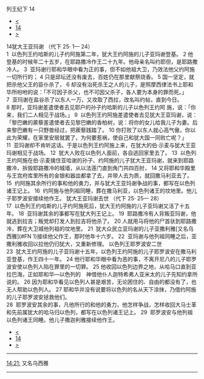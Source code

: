 ﻿





 列王纪下 14




* [<](bible/2KI13.md)
* [14](bible/2KI.md)
* [>](bible/2KI15.md)



 
14犹大王亚玛谢 （代下
25·
1—
24）  
1  以色列王约哈斯的儿子约阿施第二年，犹大王约阿施的儿子亚玛谢登基。 
2 他登基的时候年二十五岁，在耶路撒冷作王二十九年。他母亲名叫约耶但，是耶路撒冷人。 
3  亚玛谢行耶和华眼中看为正的事，但不如他祖大卫，乃效法他父约阿施一切所行的； 
4 只是邱坛还没有废去，百姓仍在那里献祭烧香。 
5 国一坚定，就把杀他父王的臣仆杀了， 
6 却没有治死杀王之人的儿子，是照摩西律法书上耶和华所吩咐的说：「不可因子杀父，也不可因父杀子，各人要为本身的罪而死。」  
7  亚玛谢在盐谷杀了以东人一万，又攻取了西拉，改名叫约帖，直到今日。  
8 那时，亚玛谢差遣使者去见耶户的孙子约哈斯的儿子以色列王约阿 施，说：「你来，我们二人相见于战场。」 
9  以色列王约阿施差遣使者去见犹大王亚玛谢，说：「黎巴嫩的蒺藜差遣使者去见黎巴嫩的香柏树，说：将你的女儿给我儿子为妻。后来黎巴嫩有一只野兽经过，把蒺藜践踏了。 
10 你打败了以东人就心高气傲，你以此为荣耀，在家里安居就罢了，为何要惹祸，使自己和犹大国一同败亡呢？」  
11  亚玛谢却不肯听这话。于是以色列王约阿施上来，在犹大的伯·示麦与犹大王亚玛谢相见于战场。 
12  犹大人败在以色列人面前，各自逃回家里去了。 
13  以色列王约阿施在伯·示麦擒住亚哈谢的孙子、约阿施的儿子犹大王亚玛谢，就来到耶路撒冷，拆毁耶路撒冷的城墙，从以法莲门直到角门共四百肘， 
14 又将耶和华殿里与王宫府库里所有的金银和器皿都拿了去，并带人去为质，就回撒马利亚去了。  
15  约阿施其余所行的事和他的勇力，并与犹大王亚玛谢争战的事，都写在以色列诸王记上。 
16  约阿施与他列祖同睡，葬在撒马利亚，以色列诸王的坟地里。他儿子耶罗波安接续他作王。 犹大王亚玛谢去世 （代下
25·
25—
28）  
17  以色列王约哈斯的儿子约阿施死后，犹大王约阿施的儿子亚玛谢又活了十五年。 
18  亚玛谢其余的事都写在犹大列王记上。 
19  耶路撒冷有人背叛亚玛谢，他就逃到拉吉；叛党却打发人到拉吉将他杀了。 
20 人就用马将他的尸首驮到耶路撒冷，葬在大卫城他列祖的坟地里。 
21  犹大众民立亚玛谢的儿子亚撒利雅[又名乌西雅](#FN
1)接续他父作王，那时他年十六岁。 
22  亚玛谢与他列祖同睡之后，亚撒利雅收回以拉他仍归犹大，又重新修理。 以色列王耶罗波安二世  
23  犹大王约阿施的儿子亚玛谢十五年，以色列王约阿施的儿子耶罗波安在撒马利亚登基，作王四十一年。 
24 他行耶和华眼中看为恶的事，不离开尼八的儿子耶罗波安使以色列人陷在罪里的一切罪。 
25 他收回以色列边界之地，从哈马口直到亚拉巴海，正如耶和华—以色列的　神借他仆人迦特希弗人亚米太的儿子先知约拿所说的。 
26 因为耶和华看见以色列人甚是艰苦，无论困住的、自由的都没有了，也无人帮助以色列人。 
27 耶和华并没有说要将以色列的名从天下涂抹，乃借约阿施的儿子耶罗波安拯救他们。  
28  耶罗波安其余的事，凡他所行的和他的勇力，他怎样争战，怎样收回大马士革和先前属犹大的哈马归以色列，都写在以色列诸王记上。 
29  耶罗波安与他列祖以色列诸王同睡。他儿子撒迦利雅接续他作王。 
* [<](bible/2KI13.md)
* [14](bible/2KI.md)
* [>](bible/2KI15.md)





---


[14:21:](#V21)
又名乌西雅




---









